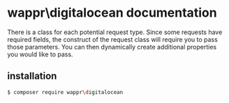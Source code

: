 # wappr\digitalocean documentation

There is a class for each potential request type. Since some requests have required fields, 
the construct of the request class will require you to pass those parameters. You can then
dynamically create additional properties you would like to pass.

## installation

```bash
$ composer require wappr\digitalocean
```
